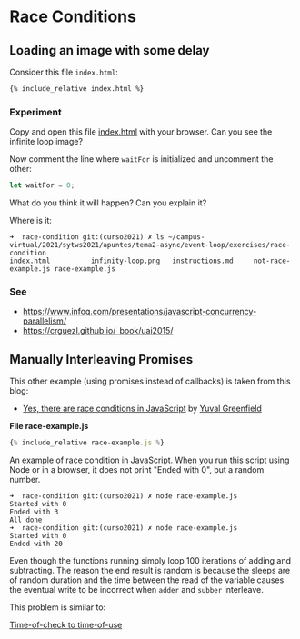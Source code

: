 # Race Conditions

## Loading an image with some delay

Consider this file `index.html`: 

```html
{% include_relative index.html %}
```

### Experiment

Copy and open this file [index.html](index.html) with your browser.
Can you see the infinite loop image?

Now  comment the line where `waitFor` is initialized and uncomment the other:

```js
let waitFor = 0;
```

What do you think it will happen? Can you explain it?

Where is it:

```
➜  race-condition git:(curso2021) ✗ ls ~/campus-virtual/2021/sytws2021/apuntes/tema2-async/event-loop/exercises/race-condition
index.html          infinity-loop.png   instructions.md     not-race-example.js race-example.js
```

### See 

* https://www.infoq.com/presentations/javascript-concurrency-parallelism/
* https://crguezl.github.io/_book/uai2015/

## Manually Interleaving Promises

This other example (using promises instead of callbacks) is taken from this blog:

* [Yes, there are race conditions in JavaScript](https://medium.com/@ubershmekel/yes-there-are-race-conditions-in-javascript-ba044571a914) by [Yuval Greenfield](https://medium.com/@ubershmekel)

**File race-example.js**

```js
{% include_relative race-example.js %}
```

An example of race condition in JavaScript.
When you run this script using Node or in a browser, it
does not print "Ended with 0", but a random number.

```
➜  race-condition git:(curso2021) ✗ node race-example.js 
Started with 0
Ended with 3
All done
➜  race-condition git:(curso2021) ✗ node race-example.js
Started with 0
Ended with 20
```

Even though the functions running
simply loop 100 iterations of adding and subtracting.
The reason the end result is random is because the
sleeps are of random duration and the time between the read
of the variable causes the eventual write to be incorrect
when `adder` and `subber` interleave.

This problem is similar to:

[Time-of-check to time-of-use](https://en.wikipedia.org/wiki/Time-of-check_to_time-of-use)
